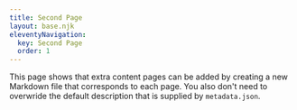 ```yaml
---
title: Second Page
layout: base.njk
eleventyNavigation:
  key: Second Page
  order: 1
---
```


This page shows that extra content pages can be added by creating a new Markdown file that corresponds to each page. You also don't need to overwride the default description that is supplied by `metadata.json`.

